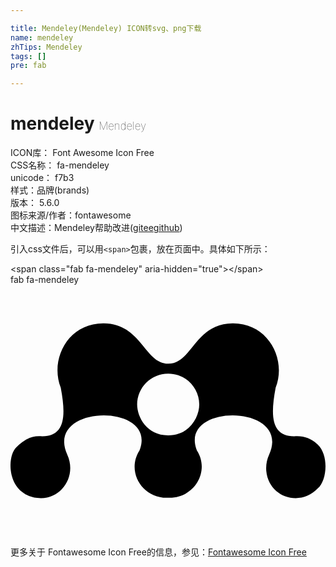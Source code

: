 ```yaml
---

title: Mendeley(Mendeley) ICON转svg、png下载
name: mendeley
zhTips: Mendeley
tags: []
pre: fab

---
```


# mendeley  <small style="font-size: 60%;font-weight: 100">Mendeley</small>


<div class="detail-page">
<p>
<span>
ICON库：
<span class="badge-secondary badge">Font Awesome Icon Free</span> 
</span>
<br/>
<span>
CSS名称：
<span class="badge-secondary badge">fa-mendeley</span> 
</span>
<br/>
<span>
unicode：
<span class="badge-secondary badge">f7b3</span> 
<copy-btn content='f7b3' btn-title=""></copy-btn>
<copy-btn :content='String.fromCodePoint(parseInt("f7b3", 16))' btn-title="复制U"></copy-btn>
</span><br/><span>样式：<span class="badge-light badge">品牌(brands)</span></span>
<br/>
<span>
版本：
<span class="badge-secondary badge">5.6.0</span> 
</span>
<br/>
<span>图标来源/作者：<span class="badge-light badge">fontawesome</span></span> 
<br/>
<span class="zh-detail">中文描述：<span class="badge-primary badge">Mendeley</span><span class="help-link"><span>帮助改进</span>(<a href="https://gitee.com/liuwave/icon-helper/edit/master/json/fontawesome/brands/mendeley.json" target="_blank" rel="noopener noreferrer">gitee</a><a href="https://github.com/liuwave/icon-helper/edit/master/json/fontawesome/brands/mendeley.json" target="_blank" rel="noopener noreferrer">github</a></span>)</span><br/>
</p>
</div>
<div class="alert alert-dark">
  <i class="fab fa-mendeley fa-xs"></i>
  <i class="fab fa-mendeley fa-sm"></i>
  <i class="fab fa-mendeley fa-lg"></i>
  <i class="fab fa-mendeley fa-2x"></i>
  <i class="fab fa-mendeley fa-3x"></i>
  <i class="fab fa-mendeley fa-5x"></i>
  <i class="fab fa-mendeley fa-7x"></i>
</div>
<div>
  <p>引入css文件后，可以用<code>&lt;span&gt;</code>包裹，放在页面中。具体如下所示：    
  </p>
  <div class="alert alert-primary" style="font-size: 14px">
    &lt;span class="fab fa-mendeley" aria-hidden="true"&gt;&lt;/span&gt;
    <copy-btn content='<span class="fab fa-mendeley" aria-hidden="true"></span>'></copy-btn>
  </div>
  <div class="alert alert-secondary">
    <i class="fab fa-mendeley"
    style="font-size: 24px"
    aria-hidden="true"></i> fab fa-mendeley
    <copy-btn content="fab fa-mendeley" btn-title="复制图标名称"></copy-btn>
  </div>
</div>
<div id="svg" class="svg-wrap">
<svg xmlns="http://www.w3.org/2000/svg" viewBox="0 0 640 512"><path d="M624.6 325.2c-12.3-12.4-29.7-19.2-48.4-17.2-43.3-1-49.7-34.9-37.5-98.8 22.8-57.5-14.9-131.5-87.4-130.8-77.4.7-81.7 82-130.9 82-48.1 0-54-81.3-130.9-82-72.9-.8-110.1 73.3-87.4 130.8 12.2 63.9 5.8 97.8-37.5 98.8-21.2-2.3-37 6.5-53 22.5-19.9 19.7-19.3 94.8 42.6 102.6 47.1 5.9 81.6-42.9 61.2-87.8-47.3-103.7 185.9-106.1 146.5-8.2-.1.1-.2.2-.3.4-26.8 42.8 6.8 97.4 58.8 95.2 52.1 2.1 85.4-52.6 58.8-95.2-.1-.2-.2-.3-.3-.4-39.4-97.9 193.8-95.5 146.5 8.2-4.6 10-6.7 21.3-5.7 33 4.9 53.4 68.7 74.1 104.9 35.2 17.8-14.8 23.1-65.6 0-88.3zm-303.9-19.1h-.6c-43.4 0-62.8-37.5-62.8-62.8 0-34.7 28.2-62.8 62.8-62.8h.6c34.7 0 62.8 28.1 62.8 62.8 0 25-19.2 62.8-62.8 62.8z"/></svg>
</div>
<detail full-name='fa-mendeley'></detail>
    
<div><p>更多关于  Fontawesome Icon Free的信息，参见：<a target="_blank" href="https://iconhelper.cn/fontawesome.html">Fontawesome Icon Free</a>
</p></div>
